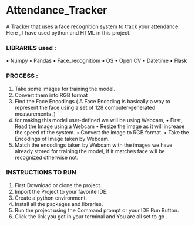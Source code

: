 # Attendance_Tracker

A Tracker that uses a face recognition system to track your attendance. Here , I have used python and HTML in this project.


 ### LIBRARIES used :
•	Numpy
•	Pandas
•	Face_recognitiom
•	OS
•	Open CV
•	Datetime
•	Flask
 
 
 
 
### PROCESS :
1.	Take some images for training the model.
2.	Convert them into RGB format
3.	Find the Face Encodings ( A Face Encoding is basically a way to represent the face using a set of 128 computer-generated measurements .)
4.	for making this model user-defined we will be using Webcam, 
•	First, Read the Image using a Webcam
•	Resize the image as it will increase the speed of the system.
•	Convert the image to RGB format.
•	Take the Encodings of Image taken by Webcam.
5.	Match the encodings taken by Webcam with the images we have already stored for training the model, if it matches face will be recognized otherwise not.


### INSTRUCTIONS TO RUN
1.	First Download or clone the project.
2.	Import the Project to your favorite IDE.
3.	Create a python environment.
4.	Install all the packages and libraries.
5.	Run the project using the Command prompt or your IDE Run Button.
6.	Click the link you got in your terminal and You are all set to go .

